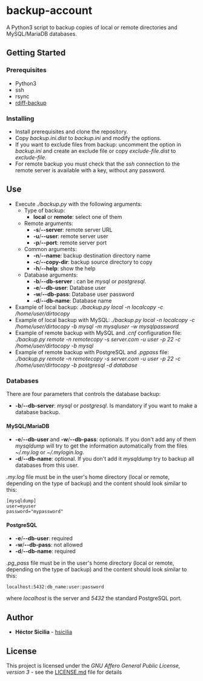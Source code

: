 # backup-account

A Python3 script to backup copies of local or remote directories and MySQL/MariaDB databases.

## Getting Started

### Prerequisites

  - Python3
  - ssh
  - rsync
  - [rdiff-backup](https://github.com/sol1/rdiff-backup)

### Installing

  * Install prerequisites and clone the repository.
  * Copy *backup.ini.dist* to *backup.ini* and modify the options.
  * If you want to exclude files from backup: uncomment the option in *backup.ini* and create an exclude file or copy *exclude-file.dist* to *exclude-file*.
  * For remote backup you must check that the *ssh* connection to the remote server is available with a key, without any password.

## Use
  * Execute *./backup.py* with the following arguments:
    * Type of backup:
      * **local** or **remote**: select one of them
    * Remote arguments:
      * **-s**/**--server**: remote server URL
      * **-u**/**--user**: remote server user
      * **-p**/**--port**: remote server port
    * Common arguments:
      * **-n**/**--name**: backup destination directory name
      * **-c**/**--copy-dir**: backup source directory to copy
      * **-h**/**--help**: show the help
    * Database arguments:
      * **-b**/**--db-server** <database server>: can be *mysql* or *postgresql*.
      * **-e**/**--db-user**: Database user
      * **-w**/**--db-pass**: Database user password
      * **-d**/**--db-name**: Database name
  * Example of local backup: *./backup.py local -n localcopy -c /home/user/dirtocopy*
  * Example of local backup with MySQL: *./backup.py local -n localcopy -c /home/user/dirtocopy -b mysql -m mysqluser -w mysqlpassword*
  * Example of remote backup with MySQL and *.cnf* configuration file: *./backup.py remote -n remotecopy -s server.com -u user -p 22 -c /home/user/dirtocopy -b mysql*
  * Example of remote backup with PostgreSQL and *.pgpass* file: *./backup.py remote -n remotecopy -s server.com -u user -p 22 -c /home/user/dirtocopy -b postgresql -d database*

### Databases
There are four parameters that controls the database backup:
  * **-b**/**--db-server**: *mysql* or *postgresql*. Is mandatory if you want to make a database backup.
  
#### MySQL/MariaDB
  * **-e**/**--db-user** and **-w**/**--db-pass**: optionals. If you don't add any of them *mysqldump* will try to get the information automatically from the files *~/.my.log* or *~/.mylogin.log*.
  * **-d**/**--db-name**: optional. If you don't add it *mysqldump* try to backup all databases from this user.

*.my.log* file must be in the user's home directory (local or remote, depending on the type of backup) and the content should look similar to this:

~~~~
[mysqldump]
user=myuser
password="mypassword"
~~~~

#### PostgreSQL
* **-e**/**--db-user**: required
* **-w**/**--db-pass**: not allowed
* **-d**/**--db-name**: required

*.pg_pass* file must be in the user's home directory (local or remote, depending on the type of backup) and the content should look similar to this:

~~~~
localhost:5432:db_name:user:password
~~~~

where *localhost* is the server and *5432* the standard PostgreSQL port.

## Author

* **Héctor Sicilia** - [hsicilia](https://github.com/hsicilia)

## License

This project is licensed under the *GNU Affero General Public License, version 3* - see the [LICENSE.md](LICENSE.md) file for details
